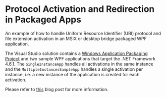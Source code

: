 # Protocol Activation and Redirection in Packaged Apps

An example of how to handle Uniform Resource Identifier (URI) protocol and file extension activation in an MSIX or desktop bridge packaged WPF application.

The Visual Studio solution contains a [Windows Application Packaging Project](https://docs.microsoft.com/en-us/windows/uwp/porting/desktop-to-uwp-packaging-dot-net) and two sample WPF applications that target the .NET Framework 4.6.1. The `SingleInstanceApp` handles all activations in the same instance and the `MultipleInstancesSampleApp` handles a single activation per instance, i.e. a new instance of the application is created for each activation.

Please refer to [this](https://blog.magnusmontin.net/2019/05/10/handle-protocol-activation-and-redirection-in-packaged-apps/) blog post for more information.
